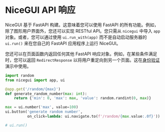 # NiceGUI API 响应

NiceGUI 基于 FastAPI 构建。这意味着您可以使用 FastAPI 的所有功能。例如，除了图形用户界面外，您还可以实现 RESTful API。您只需从 `nicegui` 中导入 `app` 对象。或者，您可以通过使用 `ui.run_with(app)` 而不是自动启动服务器的 `ui.run()` 来在您自己的 FastAPI 应用程序上运行 NiceGUI。

您还可以在页面函数内返回任何其他 FastAPI 响应对象。例如，在某些条件满足时，您可以返回 `RedirectResponse` 以将用户重定向到另一个页面。这在[身份验证](https://github.com/zauberzeug/nicegui/tree/main/examples/authentication/main.py)演示中使用。

```python
import random
from nicegui import app, ui

@app.get('/random/{max}')
def generate_random_number(max: int):
    return {'min': 0, 'max': max, 'value': random.randint(0, max)}

max = ui.number('max', value=100)
ui.button('generate random number',
          on_click=lambda: ui.navigate.to(f'/random/{max.value:.0f}'))

# ui.run()
```
